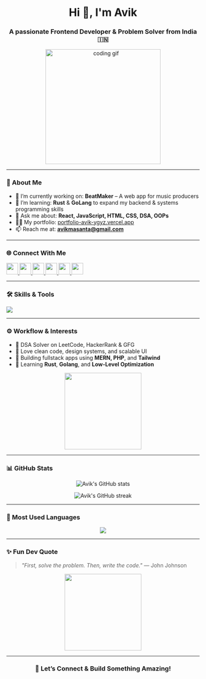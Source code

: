<h1 align="center">Hi 👋, I'm Avik</h1>
<h3 align="center">A passionate Frontend Developer & Problem Solver from India 🇮🇳</h3>

<p align="center">
  <img src="https://media.giphy.com/media/qgQUggAC3Pfv687qPC/giphy.gif" width="300" alt="coding gif"/>
</p>

---

### 🚀 About Me

- 🔭 I’m currently working on: **BeatMaker** – A web app for music producers  
- 🌱 I’m learning: **Rust** & **GoLang** to expand my backend & systems programming skills  
- 💬 Ask me about: **React, JavaScript, HTML, CSS, DSA, OOPs**  
- 👨‍💻 My portfolio: [portfolio-avik-ygyz.vercel.app](https://portfolio-avik-ygyz.vercel.app)  
- 📫 Reach me at: **avikmasanta@gmail.com**

---

### 🌐 Connect With Me

<p align="left">
  <a href="https://linkedin.com/in/avikmasanta" target="_blank">
    <img src="https://skillicons.dev/icons?i=linkedin" height="30" />
  </a>
  <a href="https://fb.com/brovoabhi" target="_blank">
    <img src="https://skillicons.dev/icons?i=facebook" height="30" />
  </a>
  <a href="https://instagram.com/avikmasnta0604" target="_blank">
    <img src="https://skillicons.dev/icons?i=instagram" height="30" />
  </a>
  <a href="https://www.hackerrank.com/avikmasnta" target="_blank">
    <img src="https://cdn.jsdelivr.net/gh/devicons/devicon/icons/hackerrank/hackerrank-original.svg" width="30" />
  </a>
  <a href="https://leetcode.com/avikmasanta" target="_blank">
    <img src="https://upload.wikimedia.org/wikipedia/commons/1/19/LeetCode_logo_black.png" width="30" />
  </a>
  <a href="https://auth.geeksforgeeks.org/user/avikmasanta" target="_blank">
    <img src="https://upload.wikimedia.org/wikipedia/commons/4/43/GeeksforGeeks.svg" width="30" />
  </a>
</p>

---

### 🛠️ Skills & Tools

<p align="left">
  <img src="https://skillicons.dev/icons?i=html,css,bootstrap,tailwind,js,ts,react,nextjs,redux,nodejs,express,php,mysql,mongodb,postgres,java,python,cpp,c,git,github,linux,vscode,figma" />
</p>

---

### ⚙️ Workflow & Interests

- 🧠 DSA Solver on LeetCode, HackerRank & GFG  
- 🧩 Love clean code, design systems, and scalable UI  
- 🔧 Building fullstack apps using **MERN, PHP**, and **Tailwind**  
- 🧪 Learning **Rust**, **Golang**, and **Low-Level Optimization**

<p align="center">
  <img src="https://media.giphy.com/media/iIqmM5tTjmpOB9mpbn/giphy.gif" width="200" />
</p>

---

### 📊 GitHub Stats

<p align="center">
  <img src="https://github-readme-stats.vercel.app/api?username=avikmasanta&show_icons=true&theme=tokyonight" alt="Avik's GitHub stats" />
</p>
<p align="center">
  <img src="https://github-readme-streak-stats.herokuapp.com/?user=avikmasanta&theme=tokyonight" alt="Avik's GitHub streak" />
</p>

---

### 📌 Most Used Languages

<p align="center">
  <img src="https://github-readme-stats.vercel.app/api/top-langs/?username=avikmasanta&layout=compact&theme=tokyonight&hide=scss" />
</p>

---

### ✨ Fun Dev Quote

> *"First, solve the problem. Then, write the code."* — John Johnson

<p align="center">
  <img src="https://media.giphy.com/media/Y4z9olnoVl5QI/giphy.gif" width="200" />
</p>

---

<h3 align="center">🎯 Let’s Connect & Build Something Amazing!</h3>


